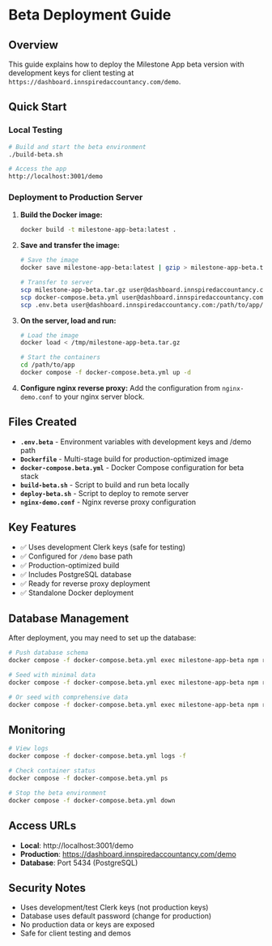 # Beta Deployment Guide

## Overview
This guide explains how to deploy the Milestone App beta version with development keys for client testing at `https://dashboard.innspiredaccountancy.com/demo`.

## Quick Start

### Local Testing
```bash
# Build and start the beta environment
./build-beta.sh

# Access the app
http://localhost:3001/demo
```

### Deployment to Production Server

1. **Build the Docker image:**
   ```bash
   docker build -t milestone-app-beta:latest .
   ```

2. **Save and transfer the image:**
   ```bash
   # Save the image
   docker save milestone-app-beta:latest | gzip > milestone-app-beta.tar.gz

   # Transfer to server
   scp milestone-app-beta.tar.gz user@dashboard.innspiredaccountancy.com:/tmp/
   scp docker-compose.beta.yml user@dashboard.innspiredaccountancy.com:/path/to/app/
   scp .env.beta user@dashboard.innspiredaccountancy.com:/path/to/app/
   ```

3. **On the server, load and run:**
   ```bash
   # Load the image
   docker load < /tmp/milestone-app-beta.tar.gz

   # Start the containers
   cd /path/to/app
   docker compose -f docker-compose.beta.yml up -d
   ```

4. **Configure nginx reverse proxy:**
   Add the configuration from `nginx-demo.conf` to your nginx server block.

## Files Created

- **`.env.beta`** - Environment variables with development keys and /demo path
- **`Dockerfile`** - Multi-stage build for production-optimized image
- **`docker-compose.beta.yml`** - Docker Compose configuration for beta stack
- **`build-beta.sh`** - Script to build and run beta locally
- **`deploy-beta.sh`** - Script to deploy to remote server
- **`nginx-demo.conf`** - Nginx reverse proxy configuration

## Key Features

- ✅ Uses development Clerk keys (safe for testing)
- ✅ Configured for `/demo` base path
- ✅ Production-optimized build
- ✅ Includes PostgreSQL database
- ✅ Ready for reverse proxy deployment
- ✅ Standalone Docker deployment

## Database Management

After deployment, you may need to set up the database:

```bash
# Push database schema
docker compose -f docker-compose.beta.yml exec milestone-app-beta npm run db:push

# Seed with minimal data
docker compose -f docker-compose.beta.yml exec milestone-app-beta npm run db:seed:minimal

# Or seed with comprehensive data
docker compose -f docker-compose.beta.yml exec milestone-app-beta npm run db:seed
```

## Monitoring

```bash
# View logs
docker compose -f docker-compose.beta.yml logs -f

# Check container status
docker compose -f docker-compose.beta.yml ps

# Stop the beta environment
docker compose -f docker-compose.beta.yml down
```

## Access URLs

- **Local**: http://localhost:3001/demo
- **Production**: https://dashboard.innspiredaccountancy.com/demo
- **Database**: Port 5434 (PostgreSQL)

## Security Notes

- Uses development/test Clerk keys (not production keys)
- Database uses default password (change for production)
- No production data or keys are exposed
- Safe for client testing and demos